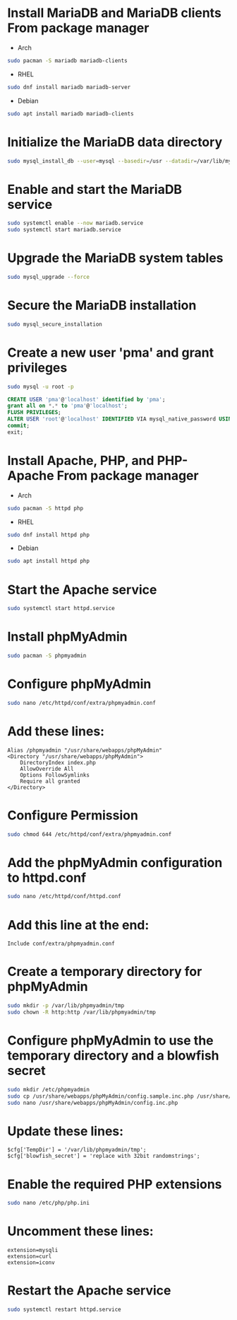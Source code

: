 # Install MariaDB and MariaDB clients From package manager
- Arch
``` bash
sudo pacman -S mariadb mariadb-clients
```
- RHEL
``` bash
sudo dnf install mariadb mariadb-server
```
- Debian
``` bash
sudo apt install mariadb mariadb-clients
```

# Initialize the MariaDB data directory
``` bash
sudo mysql_install_db --user=mysql --basedir=/usr --datadir=/var/lib/mysql
```

# Enable and start the MariaDB service
``` bash
sudo systemctl enable --now mariadb.service
sudo systemctl start mariadb.service
```

# Upgrade the MariaDB system tables
``` bash
sudo mysql_upgrade --force
```

# Secure the MariaDB installation
``` bash
sudo mysql_secure_installation
```

# Create a new user 'pma' and grant privileges
``` bash
sudo mysql -u root -p
```
``` sql 
CREATE USER 'pma'@'localhost' identified by 'pma';
grant all on *.* to 'pma'@'localhost';
FLUSH PRIVILEGES;
ALTER USER 'root'@'localhost' IDENTIFIED VIA mysql_native_password USING PASSWORD('');
commit;
exit;
```

# Install Apache, PHP, and PHP-Apache From package manager
- Arch
``` bash
sudo pacman -S httpd php
```
- RHEL
``` bash
sudo dnf install httpd php
```
- Debian
``` bash
sudo apt install httpd php
```

# Start the Apache service
``` bash
sudo systemctl start httpd.service
```

# Install phpMyAdmin
``` bash
sudo pacman -S phpmyadmin
```

# Configure phpMyAdmin
``` bash
sudo nano /etc/httpd/conf/extra/phpmyadmin.conf
```
# Add these lines:
    Alias /phpmyadmin "/usr/share/webapps/phpMyAdmin"
    <Directory "/usr/share/webapps/phpMyAdmin">
        DirectoryIndex index.php
        AllowOverride All
        Options FollowSymlinks
        Require all granted
    </Directory>
    
# Configure Permission
``` bash
sudo chmod 644 /etc/httpd/conf/extra/phpmyadmin.conf
```

# Add the phpMyAdmin configuration to httpd.conf
``` bash
sudo nano /etc/httpd/conf/httpd.conf
```
# Add this line at the end:
    Include conf/extra/phpmyadmin.conf

# Create a temporary directory for phpMyAdmin
``` bash
sudo mkdir -p /var/lib/phpmyadmin/tmp
sudo chown -R http:http /var/lib/phpmyadmin/tmp
```

# Configure phpMyAdmin to use the temporary directory and a blowfish secret
``` bash
sudo mkdir /etc/phpmyadmin
sudo cp /usr/share/webapps/phpMyAdmin/config.sample.inc.php /usr/share/webapps/phpMyAdmin/config.inc.php
sudo nano /usr/share/webapps/phpMyAdmin/config.inc.php
```
# Update these lines:
    $cfg['TempDir'] = '/var/lib/phpmyadmin/tmp';
    $cfg['blowfish_secret'] = 'replace with 32bit randomstrings';

# Enable the required PHP extensions
``` bash
sudo nano /etc/php/php.ini
```
# Uncomment these lines:
    extension=mysqli
    extension=curl
    extension=iconv

# Restart the Apache service
``` bash
sudo systemctl restart httpd.service
```
